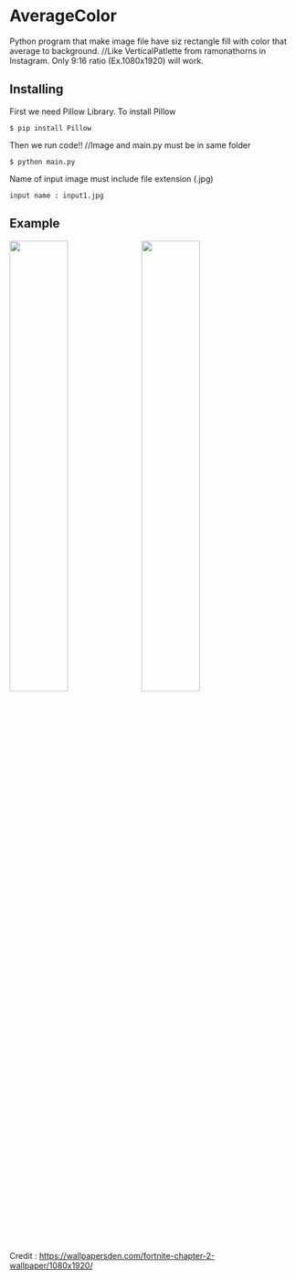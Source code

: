 # AverageColor
Python program that make image file have siz rectangle fill with color that average to background. //Like VerticalPatlette from ramonathorns in Instagram. Only 9:16 ratio (Ex.1080x1920) will work.

## Installing
First we need Pillow Library. To install Pillow

``` 
$ pip install Pillow
```

Then we run code!! //Image and main.py must be in same folder

```
$ python main.py
```

Name of input image must include file extension (.jpg)

```
input name : input1.jpg
```

## Example

<img src="https://user-images.githubusercontent.com/40863067/67502854-cc133a80-f6b0-11e9-86fd-cb1bd10041d5.jpg" width="45%"></img> <img src="https://user-images.githubusercontent.com/40863067/67502887-d6cdcf80-f6b0-11e9-819c-399bc6ec82cd.jpg" width="45%"></img> 

Credit : https://wallpapersden.com/fortnite-chapter-2-wallpaper/1080x1920/
